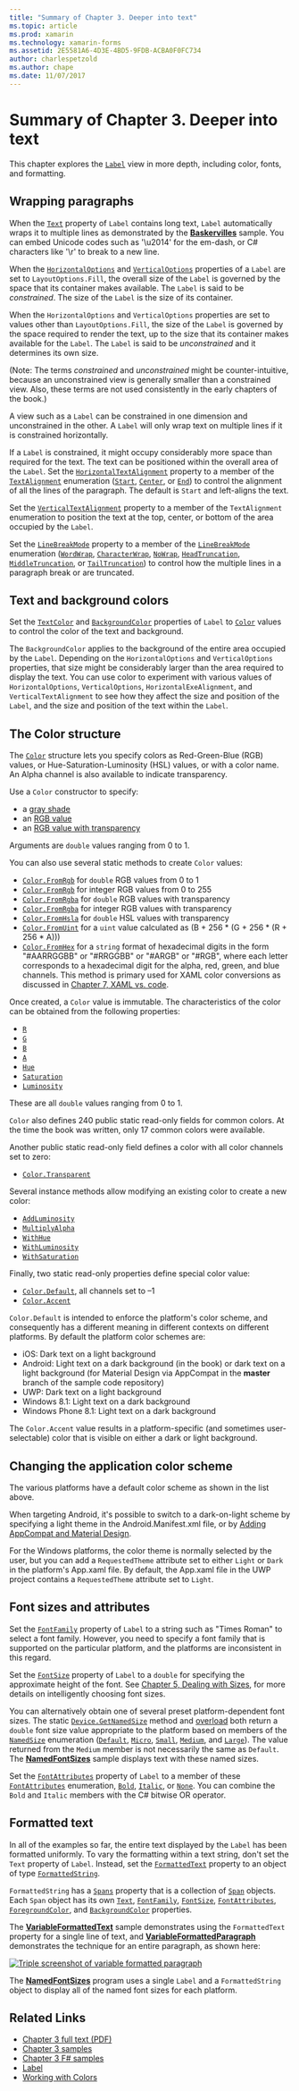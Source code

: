 ```yaml
---
title: "Summary of Chapter 3. Deeper into text"
ms.topic: article
ms.prod: xamarin
ms.technology: xamarin-forms
ms.assetid: 2E5581A6-4D3E-4BD5-9FDB-ACBA0F0FC734
author: charlespetzold
ms.author: chape
ms.date: 11/07/2017
---
```


# Summary of Chapter 3. Deeper into text

This chapter explores the [`Label`](https://developer.xamarin.com/api/type/Xamarin.Forms.Label/) view in more depth, including color, fonts, and formatting.

## Wrapping paragraphs

When the [`Text`](https://developer.xamarin.com/api/property/Xamarin.Forms.Label.Text/) property of `Label` contains long text, `Label` automatically wraps it to multiple lines as demonstrated by the [**Baskervilles**](https://github.com/xamarin/xamarin-forms-book-samples/tree/master/Chapter03/Baskervilles) sample. You can embed Unicode codes such as '\u2014' for the em-dash, or C# characters like '\r' to break to a new line.

When the [`HorizontalOptions`](https://developer.xamarin.com/api/property/Xamarin.Forms.View.HorizontalOptions/) and [`VerticalOptions`](https://developer.xamarin.com/api/property/Xamarin.Forms.View.VerticalOptions/) properties of a `Label` are set to `LayoutOptions.Fill`, the overall size of the `Label` is governed by the space that its container makes available. The `Label` is said to be *constrained*. The size of the `Label` is the size of its container.

When the `HorizontalOptions` and `VerticalOptions` properties are set to values other than `LayoutOptions.Fill`, the size of the `Label` is governed by the space required to render the text, up to the size that its container makes available for the `Label`. The `Label` is said to be *unconstrained* and it determines its own size.

(Note: The terms *constrained* and *unconstrained* might be counter-intuitive, because an unconstrained view is generally smaller than a constrained view. Also, these terms are not used consistently in the early chapters of the book.)

A view such as a `Label` can be constrained in one dimension and unconstrained in the other. A `Label` will only wrap text on multiple lines if it is constrained horizontally.

If a `Label` is constrained, it might occupy considerably more space than required for the text. The text can be positioned within the overall area of the `Label`. Set the [`HorizontalTextAlignment`](https://developer.xamarin.com/api/property/Xamarin.Forms.Label.HorizontalTextAlignment/) property to a member of the [`TextAlignment`](https://developer.xamarin.com/api/type/Xamarin.Forms.TextAlignment/) enumeration ([`Start`](https://developer.xamarin.com/api/field/Xamarin.Forms.TextAlignment.Start/), [`Center`](https://developer.xamarin.com/api/field/Xamarin.Forms.TextAlignment.Center/), or [`End`](https://developer.xamarin.com/api/field/Xamarin.Forms.TextAlignment.Center/)) to control the alignment of all the lines of the paragraph. The default is `Start` and left-aligns the text.

Set the [`VerticalTextAlignment`](https://developer.xamarin.com/api/property/Xamarin.Forms.Label.VerticalTextAlignment/) property to a member of the `TextAlignment` enumeration to position the text at the top, center, or bottom of the area occupied by the `Label`.

Set the [`LineBreakMode`](https://developer.xamarin.com/api/property/Xamarin.Forms.Label.LineBreakMode/) property to a member of the [`LineBreakMode`](https://developer.xamarin.com/api/type/Xamarin.Forms.LineBreakMode/) enumeration ([`WordWrap`](https://developer.xamarin.com/api/field/Xamarin.Forms.LineBreakMode.WordWrap/), [`CharacterWrap`](https://developer.xamarin.com/api/field/Xamarin.Forms.LineBreakMode.CharacterWrap/), [`NoWrap`](https://developer.xamarin.com/api/field/Xamarin.Forms.LineBreakMode.NoWrap/), [`HeadTruncation`](https://developer.xamarin.com/api/field/Xamarin.Forms.LineBreakMode.HeadTruncation/), [`MiddleTruncation`](https://developer.xamarin.com/api/field/Xamarin.Forms.LineBreakMode.MiddleTruncation/), or [`TailTruncation`](https://developer.xamarin.com/api/field/Xamarin.Forms.LineBreakMode.TailTruncation/)) to control how the multiple lines in a paragraph break or are truncated.

## Text and background colors

Set the [`TextColor`](https://developer.xamarin.com/api/property/Xamarin.Forms.Label.TextColor/) and [`BackgroundColor`](https://developer.xamarin.com/api/property/Xamarin.Forms.VisualElement.BackgroundColor/) properties of `Label` to [`Color`](https://developer.xamarin.com/api/type/Xamarin.Forms.Color/) values to control the color of the text and background.

The `BackgroundColor` applies to the background of the entire area occupied by the `Label`. Depending on the `HorizontalOptions` and `VerticalOptions` properties, that size might be considerably larger than the area required to display the text. You can use color to experiment with various values of `HorizontalOptions`, `VerticalOptions`, `HorizontalExeAlignment`, and `VerticalTextAlignment` to see how they affect the size and position of the `Label`, and the size and position of the text within the `Label`.

## The Color structure

The [`Color`](https://developer.xamarin.com/api/type/Xamarin.Forms.Color/) structure lets you specify colors as Red-Green-Blue (RGB) values, or Hue-Saturation-Luminosity (HSL) values, or with a color name. An Alpha channel is also available to indicate transparency.

Use a `Color` constructor to specify:

- a [gray shade](https://developer.xamarin.com/api/constructor/Xamarin.Forms.Color.Color/p/System.Double/)
- an [RGB value](https://developer.xamarin.com/api/constructor/Xamarin.Forms.Color.Color/p/System.Double/System.Double/System.Double/)
- an [RGB value with transparency](https://developer.xamarin.com/api/constructor/Xamarin.Forms.Color.Color/p/System.Double/System.Double/System.Double/System.Double/)

Arguments are `double` values ranging from 0 to 1.

You can also use several static methods to create `Color` values:

- [`Color.FromRgb`](https://developer.xamarin.com/api/member/Xamarin.Forms.Color.FromRgb/p/System.Double/System.Double/System.Double/) for `double` RGB values from 0 to 1
- [`Color.FromRgb`](https://developer.xamarin.com/api/member/Xamarin.Forms.Color.FromRgb/p/System.Int32/System.Int32/System.Int32/) for integer RGB values from 0 to 255
- [`Color.FromRgba`](https://developer.xamarin.com/api/member/Xamarin.Forms.Color.FromRgba/p/System.Double/System.Double/System.Double/System.Double/) for `double` RGB values with transparency
- [`Color.FromRgba`](https://developer.xamarin.com/api/member/Xamarin.Forms.Color.FromRgba/p/System.Int32/System.Int32/System.Int32/System.Int32/) for integer RGB values with transparency
- [`Color.FromHsla`](https://developer.xamarin.com/api/member/Xamarin.Forms.Color.FromHsla/p/System.Double/System.Double/System.Double/System.Double/) for `double` HSL values with transparency
- [`Color.FromUint`](https://developer.xamarin.com/api/member/Xamarin.Forms.Color.FromUint/p/System.UInt32/) for a `uint` value calculated as (B + 256 * (G + 256 * (R + 256 * A)))
- [`Color.FromHex`](https://developer.xamarin.com/api/member/Xamarin.Forms.Color.FromHex/p/System.String/) for a `string` format of hexadecimal digits in the form "#AARRGGBB" or "#RRGGBB" or "#ARGB" or "#RGB", where each letter corresponds to a hexadecimal digit for the alpha, red, green, and blue channels. This method is primary used for XAML color conversions as discussed in [Chapter 7, XAML vs. code](~/xamarin-forms/creating-mobile-apps-xamarin-forms/summaries/chapter07.md).

Once created, a `Color` value is immutable. The characteristics of the color can be obtained from the following properties:

- [`R`](https://developer.xamarin.com/api/property/Xamarin.Forms.Color.R/)
- [`G`](https://developer.xamarin.com/api/property/Xamarin.Forms.Color.G/)
- [`B`](https://developer.xamarin.com/api/property/Xamarin.Forms.Color.B/)
- [`A`](https://developer.xamarin.com/api/property/Xamarin.Forms.Color.A/)
- [`Hue`](https://developer.xamarin.com/api/property/Xamarin.Forms.Color.Hue/)
- [`Saturation`](https://developer.xamarin.com/api/property/Xamarin.Forms.Color.Saturation/)
- [`Luminosity`](https://developer.xamarin.com/api/property/Xamarin.Forms.Color.Luminosity/)

These are all `double` values ranging from 0 to 1.

`Color` also defines 240 public static read-only fields for common colors. At the time the book was written, only 17 common colors were available.

Another public static read-only field defines a color with all color channels set to zero:

- [`Color.Transparent`](https://developer.xamarin.com/api/field/Xamarin.Forms.Color.Transparent/)

Several instance methods allow modifying an existing color to create a new color:

- [`AddLuminosity`](https://developer.xamarin.com/api/member/Xamarin.Forms.Color.AddLuminosity/p/System.Double/)
- [`MultiplyAlpha`](https://developer.xamarin.com/api/member/Xamarin.Forms.Color.MultiplyAlpha/p/System.Double/)
- [`WithHue`](https://developer.xamarin.com/api/member/Xamarin.Forms.Color.WithHue/p/System.Double/)
- [`WithLuminosity`](https://developer.xamarin.com/api/member/Xamarin.Forms.Color.WithLuminosity/p/System.Double/)
- [`WithSaturation`](https://developer.xamarin.com/api/member/Xamarin.Forms.Color.WithSaturation/p/System.Double/)

Finally, two static read-only properties define special color value:

- [`Color.Default`](https://developer.xamarin.com/api/property/Xamarin.Forms.Color.Default/), all channels set to &#x2013;1
- [`Color.Accent`](https://developer.xamarin.com/api/property/Xamarin.Forms.Color.Accent/)

`Color.Default` is intended to enforce the platform's color scheme, and consequently has a different meaning in different contexts on different platforms. By default the platform color schemes are:

- iOS: Dark text on a light background
- Android: Light text on a dark background (in the book) or dark text on a light background (for Material Design via AppCompat in the **master** branch of the sample code repository)
- UWP: Dark text on a light background
- Windows 8.1: Light text on a dark background
- Windows Phone 8.1: Light text on a dark background

The `Color.Accent` value results in a platform-specific (and sometimes user-selectable) color that is visible on either a dark or light background.

## Changing the application color scheme

The various platforms have a default color scheme as shown in the list above.

When targeting Android, it's possible to switch to a dark-on-light scheme by specifying a light theme in the Android.Manifest.xml file, or by
[Adding AppCompat and Material Design](~/xamarin-forms/platform/android/appcompat.md).

For the Windows platforms, the color theme is normally selected by the user, but you can add a `RequestedTheme` attribute set to either `Light` or `Dark` in the platform's App.xaml file. By default, the App.xaml file in the UWP project contains a `RequestedTheme` attribute set to `Light`.

## Font sizes and attributes

Set the [`FontFamily`](https://developer.xamarin.com/api/property/Xamarin.Forms.Label.FontFamily/) property of `Label` to a string such as "Times Roman" to select a font family. However, you need to specify a font family that is supported on the particular platform, and the platforms are inconsistent in this regard.

Set the [`FontSize`](https://developer.xamarin.com/api/property/Xamarin.Forms.Label.FontSize/) property of `Label` to a `double` for specifying the approximate height of the font. See [Chapter 5, Dealing with Sizes](chapter05.md), for more details on intelligently choosing font sizes.

You can alternatively obtain one of several preset platform-dependent font sizes. The static [`Device.GetNamedSize`](https://developer.xamarin.com/api/member/Xamarin.Forms.Device.GetNamedSize/p/Xamarin.Forms.NamedSize/System.Type/) method and [overload](https://developer.xamarin.com/api/member/Xamarin.Forms.Device.GetNamedSize/p/Xamarin.Forms.NamedSize/Xamarin.Forms.Element/) both return a `double` font size value appropriate to the platform based on members of the [`NamedSize`](https://developer.xamarin.com/api/type/Xamarin.Forms.NamedSize/)  enumeration ([`Default`](https://developer.xamarin.com/api/field/Xamarin.Forms.NamedSize.Default/), [`Micro`](https://developer.xamarin.com/api/field/Xamarin.Forms.NamedSize.Micro/), [`Small`](https://developer.xamarin.com/api/field/Xamarin.Forms.NamedSize.Small/), [`Medium`](https://developer.xamarin.com/api/field/Xamarin.Forms.NamedSize.Medium/), and [`Large`](https://developer.xamarin.com/api/field/Xamarin.Forms.NamedSize.Large/)). The value returned from the `Medium` member is not necessarily the same as `Default`. The [**NamedFontSizes**](https://github.com/xamarin/xamarin-forms-book-samples/tree/master/Chapter03/NamedFontSizes) sample displays text with these named sizes.

Set the [`FontAttributes`](https://developer.xamarin.com/api/property/Xamarin.Forms.Label.FontAttributes/) property of `Label` to a member of these [`FontAttributes`](https://developer.xamarin.com/api/type/Xamarin.Forms.FontAttributes/) enumeration, [`Bold`](https://developer.xamarin.com/api/field/Xamarin.Forms.FontAttributes.Bold/),  [`Italic`](https://developer.xamarin.com/api/field/Xamarin.Forms.FontAttributes.Italic/), or [`None`](https://developer.xamarin.com/api/field/Xamarin.Forms.FontAttributes.None/). You can combine the `Bold` and `Italic` members with the C# bitwise OR operator.

## Formatted text

In all of the examples so far, the entire text displayed by the `Label` has been formatted uniformly. To vary the formatting within a text string, don't set the `Text` property of `Label`. Instead, set the [`FormattedText`](https://developer.xamarin.com/api/property/Xamarin.Forms.Label.FormattedText/) property to an object of type [`FormattedString`](https://developer.xamarin.com/api/type/Xamarin.Forms.FormattedString/).

`FormattedString` has a [`Spans`](https://developer.xamarin.com/api/property/Xamarin.Forms.FormattedString.Spans/) property that is a collection of [`Span`](https://developer.xamarin.com/api/type/Xamarin.Forms.Span/) objects. Each `Span` object has its own [`Text`](https://developer.xamarin.com/api/property/Xamarin.Forms.Span.Text/), [`FontFamily`](https://developer.xamarin.com/api/property/Xamarin.Forms.Span.FontFamily/), [`FontSize`](https://developer.xamarin.com/api/property/Xamarin.Forms.Span.FontSize/), [`FontAttributes`](https://developer.xamarin.com/api/property/Xamarin.Forms.Span.FontAttributes/), [`ForegroundColor`](https://developer.xamarin.com/api/property/Xamarin.Forms.Span.ForegroundColor/), and [`BackgroundColor`](https://developer.xamarin.com/api/property/Xamarin.Forms.Span.BackgroundColor/) properties.

The [**VariableFormattedText**](https://github.com/xamarin/xamarin-forms-book-samples/tree/master/Chapter03/VarFormText) sample demonstrates using the `FormattedText` property for a single line of text, and [**VariableFormattedParagraph**](https://github.com/xamarin/xamarin-forms-book-samples/tree/master/Chapter03/VarFormPara) demonstrates the technique for an entire paragraph, as shown here:

[![Triple screenshot of variable formatted paragraph](images/ch03fg06-small.png "Variable Formatted Label Text")](images/ch03fg06-large.png#lightbox "Variable Formatted Label Text")

The [**NamedFontSizes**](https://github.com/xamarin/xamarin-forms-book-samples/tree/master/Chapter03/NamedFontSizes) program uses a single `Label` and a `FormattedString` object to display all of the named font sizes for each platform.



## Related Links

- [Chapter 3 full text (PDF)](https://download.xamarin.com/developer/xamarin-forms-book/XamarinFormsBook-Ch03-Apr2016.pdf)
- [Chapter 3 samples](https://github.com/xamarin/xamarin-forms-book-samples/tree/master/Chapter03)
- [Chapter 3 F# samples](https://github.com/xamarin/xamarin-forms-book-samples/tree/master/Chapter03/FS)
- [Label](~/xamarin-forms/user-interface/text/label.md)
- [Working with Colors](~/xamarin-forms/user-interface/colors.md)

